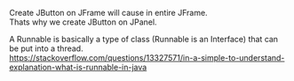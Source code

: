 Create JButton on JFrame will cause in entire JFrame.  
Thats why we create JButton on JPanel.

A Runnable is basically a type of class (Runnable is an Interface) that can be put into a thread.  
https://stackoverflow.com/questions/13327571/in-a-simple-to-understand-explanation-what-is-runnable-in-java
